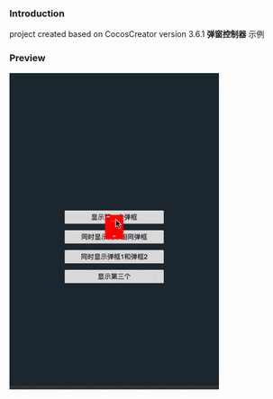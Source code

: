 ### Introduction

project created based on CocosCreator version 3.6.1 **弹窗控制器** 示例

### Preview
![image](../../../gif/202210/2022100901.gif)